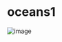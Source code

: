 # oceans1

![image](https://user-images.githubusercontent.com/57477745/191157914-2b6ed8f4-5ddd-400d-a59e-9c37371a7f0c.png)
